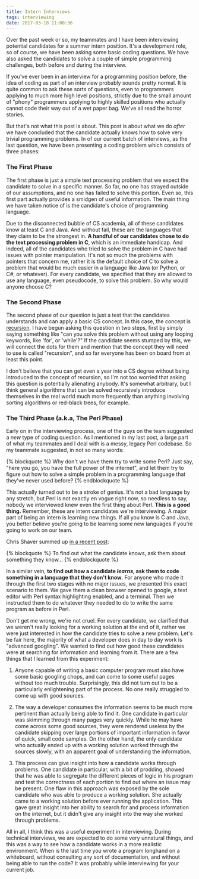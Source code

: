 ```yaml
---
title: Intern Interviews
tags: interviewing
date: 2017-03-18 11:00:36
---
```



Over the past week or so, my teammates and I have been interviewing potential candidates for a summer intern position. It's a development role, so of course, we have been asking some basic coding questions. We have also asked the candidates to solve a couple of simple programming challenges, both before and during the interview.

If you've ever been in an interview for a programming position before, the idea of coding as part of an interview probably sounds pretty normal. It is quite common to ask these sorts of questions, even to programmers applying to much more high level positions, strictly due to the small amount of "phony" programmers applying to highly skilled positions who actually cannot code their way out of a wet paper bag. We've all read the horror stories.

But that's not what this post is about. This post is about what we do *after* we have concluded that the candidate actually knows how to solve very trivial programming problems. In of our current batch of interviews, as the last question, we have been presenting a coding problem which consists of three phases:

### The First Phase

The first phase is just a simple text processing problem that we expect the candidate to solve in a specific manner. So far, no one has strayed outside of our assumptions, and no one has failed to solve this portion. Even so, this first part actually provides a smidgen of useful information. The main thing we have taken notice of is the candidate's choice of programming language.

Due to the disconnected bubble of CS academia, all of these candidates know at least C and Java. And without fail, these are the languages that they claim to be the strongest in. **A handful of our candidates chose to do the text processing problem in C**, which is an immediate handicap. And indeed, all of the candidates who tried to solve the problem in C have had issues with pointer manipulation. It's not so much the problems with pointers that concern me, rather it is the default choice of C to solve a problem that would be much easier in a language like Java (or Python, or C#, or whatever). For every candidate, we specified that they are allowed to use any language, even pseudocode, to solve this problem. So why would anyone choose C?

### The Second Phase

The second phase of our question is just a test that the candidates understands and can apply a basic CS concept. In this case, the concept is [recursion][1]. I have begun asking this question in two steps, first by simply saying something like "can you solve this problem without using any looping keywords, like 'for', or 'while'?" If the candidate seems stumped by this, we will connect the dots for them and mention that the concept they will need to use is called "recursion", and so far everyone has been on board from at least this point.

[1]: https://en.wikipedia.org/wiki/Recursion_(computer_science)

I don't believe that you can get even a year into a CS degree without being introduced to the concept of recursion, so I'm not too worried that asking this question is potentially alienating anybody. It's somewhat arbitrary, but I think general algorithms that can be solved recursively introduce themselves in the real world much more frequently than anything involving sorting algorithms or red-black trees, for example.

### The Third Phase (a.k.a, The Perl Phase)

Early on in the interviewing process, one of the guys on the team suggested a *new* type of coding question. As I mentioned in my last post, a large part of what my teammates and I deal with is a messy, legacy Perl codebase. So my teammate suggested, in not so many words:

{% blockquote %}
Why don't we have them try to write some Perl? Just say, "here you go, you have the full power of the internet", and let them try to figure out how to solve a simple problem in a programming language that they've never used before?
{% endblockquote %}

This actually turned out to be a stroke of genius. It's not a bad language by any stretch, but Perl is not exactly en vogue right now, so needless to say, nobody we interviewed knew even the first thing about Perl. **This is a good thing.** Remember, these are intern candidates we're interviewing. A major part of being an intern is learning new things. If all you know is C and Java, you better believe you're going to be learning some new languages if you're going to work on our team.

Chris Shaver summed up [in a recent post](http://chrisshaver64.ddns.net/bl0026):

{% blockquote %}
To find out what the candidate knows, ask them about something they know...
{% endblockquote %}

In a similar vein, **to find out how a candidate *learns*, ask them to code something in a language that they don't know**. For anyone who made it through the first two stages with no major issues, we presented this exact scenario to them. We gave them a clean browser opened to google, a text editor with Perl syntax highlighting enabled, and a terminal. Then we instructed them to do whatever they needed to do to write the same program as before in Perl.

Don't get me wrong, we're not cruel. For every candidate, we clarified that we weren't really looking for a working solution at the end of it, rather we were just interested in how the candidate tries to solve a new problem. Let's be fair here, the majority of what a developer does in day to day work is "advanced googling". We wanted to find out how good these candidates were at searching for information and learning from it. There are a few things that I learned from this experiment:

1. Anyone capable of writing a basic computer program must also have some basic googling chops, and can come to some useful pages without too much trouble. Surprisingly, this did not turn out to be a particularly enlightening part of the process. No one really struggled to come up with good sources.

2. The way a developer consumes the information seems to be much more pertinent than actually being able to find it. One candidate in particular was skimming through many pages very quickly. While he may have come across some good sources, they were rendered useless by the candidate skipping over large portions of important information in favor of quick, small code samples. On the other hand, the only candidate who actually ended up with a working solution worked through the sources slowly, with an apparent goal of understanding the information.

3. This process can give insight into how a candidate works through problems. One candidate in particular, with a bit of prodding, showed that he was able to segregate the different pieces of logic in his program and test the correctness of each portion to find out where an issue may be present. One flaw in this approach was exposed by the sole candidate who was able to produce a working solution. She actually came to a working solution before ever running the application. This gave great insight into her ability to search for and process information on the internet, but it didn't give any insight into the way she worked through problems.

All in all, I think this was a useful experiment in interviewing. During technical interviews, we are expected to do some very unnatural things, and this was a way to see how a candidate works in a more realistic environment. When is the last time you wrote a program longhand on a whiteboard, without consulting any sort of documentation, and without being able to run the code? It was probably while interviewing for your current job.